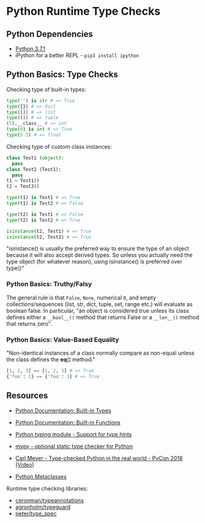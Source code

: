 # Python Runtime Type Checks

## Python Dependencies

* [Python 3.7.1](https://www.python.org/downloads/release/python-371/)
* iPython for a better REPL - `pip3 install ipython`

## Python Basics: Type Checks

Checking type of built-in types:

```python
type('') is str # => True
type({}) # => dict
type([]) # => list
type(()) # => tuple
(5).__class__ # => int
type(0) is int # => True
type(5.3) # => float
```

Checking type of custom class instances:

```python
class Test1 (object):
  pass
class Test2 (Test1):
  pass
t1 = Test1()
t2 = Test2()

type(t1) is Test1 # => True
type(t1) is Test2 # => False

type(t2) is Test1 # => False
type(t2) is Test2 # => True

isinstance(t2, Test1) # => True
isinstance(t2, Test2) # => True
```

"isinstance() is usually the preferred way to ensure the type of an object because it will also accept derived types. So unless you actually need the type object (for whatever reason), using isinstance() is preferred over type()"

### Python Basics: Truthy/Falsy

The general rule is that `False`, `None`, numerical `0`, and empty collections/sequences (list, str, dict, tuple, set, range etc.) will evaluate as boolean false. In particular, "an object is considered true unless its class defines either a `__bool__()` method that returns False or a `__len__()` method that returns zero".

### Python Basics: Value-Based Equality

"Non-identical instances of a class normally compare as non-equal unless the class defines the __eq__() method."

```python
[1, 2, 3] == [1, 2, 3] # => True
{'foo': 1} == {'foo': 1} # => True
```

## Resources

* [Python Documentation: Built-in Types](https://docs.python.org/3/library/stdtypes.html)
* [Python Documentation: Built-in Functions](https://docs.python.org/3/library/functions.html#repr)

* [Python typing module - Support for type hints](https://docs.python.org/3/library/typing.html)

* [mypy - optional static type checker for Python](http://mypy-lang.org)
* [Carl Meyer - Type-checked Python in the real world - PyCon 2018 (Video)](https://www.youtube.com/watch?v=pMgmKJyWKn8)

* [Python Metaclasses](https://realpython.com/python-metaclasses/)

Runtime type checking libraries:

* [ceronman/typeannotations](https://github.com/ceronman/typeannotations)
* [agronholm/typeguard](https://github.com/agronholm/typeguard)
* [peter/type_spec](https://github.com/peter/type_spec)
